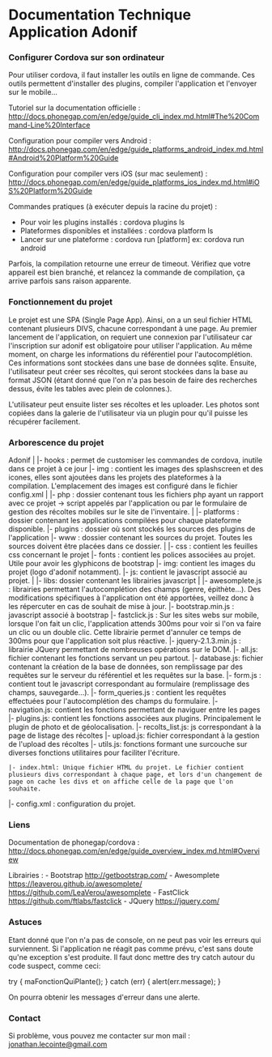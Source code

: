 # Documentation Technique Application Adonif #

### Configurer Cordova sur son ordinateur ### 

Pour utiliser cordova, il faut installer les outils en ligne de commande. Ces outils permettent d'installer des plugins,
compiler l'application et l'envoyer sur le mobile...

Tutoriel sur la documentation officielle :
http://docs.phonegap.com/en/edge/guide_cli_index.md.html#The%20Command-Line%20Interface

Configuration pour compiler vers Android :
http://docs.phonegap.com/en/edge/guide_platforms_android_index.md.html#Android%20Platform%20Guide

Configuration pour compiler vers iOS (sur mac seulement) :
http://docs.phonegap.com/en/edge/guide_platforms_ios_index.md.html#iOS%20Platform%20Guide

Commandes pratiques (à exécuter depuis la racine du projet) :
- Pour voir les plugins installés : cordova plugins ls
- Plateformes disponibles et installées : cordova platform ls
- Lancer sur une plateforme : cordova run [platform]
	ex: cordova run android

Parfois, la compilation retourne une erreur de timeout. Vérifiez que votre appareil est bien branché, et relancez la commande de compilation, ça arrive parfois sans raison apparente.

### Fonctionnement du projet ### 
Le projet est une SPA (Single Page App). Ainsi, on a un seul fichier HTML contenant plusieurs DIVS, chacune correspondant à une page. Au premier lancement de l'application, on requiert une connexion par l'utilisateur car l'inscription sur adonif est 
obligatoire pour utiliser l'application. Au même moment, on charge les informations du référentiel pour l'autocomplétion.
Ces informations sont stockées dans une base de données sqlite. Ensuite, l'utilisateur peut créer ses récoltes, qui seront
stockées dans la base au format JSON (étant donné que l'on n'a pas besoin de faire des recherches dessus, évite les tables avec plein de colonnes.).

L'utilisateur peut ensuite lister ses récoltes et les uploader. Les photos sont copiées dans la galerie de l'utilisateur via un plugin pour qu'il puisse les récupérer facilement. 

### Arborescence du projet ### 

Adonif
|
|- hooks : permet de customiser les commandes de cordova, inutile dans ce projet à ce jour
|- img : contient les images des splashscreen et des icones, elles sont ajoutées dans les projets des plateformes à la compilation. L'emplacement des images est configuré dans le fichier config.xml
|
|- php : dossier contenant tous les fichiers php ayant un rapport avec ce projet -> script appelés par l'application ou par le formulaire de gestion des récoltes mobiles sur le site de l'inventaire.
|
|- platforms : dossier contenant les applications compilées pour chaque plateforme disponible.
|- plugins : dossier où sont stockés les sources des plugins de l'application
|- www : dossier contenant les sources du projet. Toutes les sources doivent être placées dans ce dossier.
	|
	|- css : contient les feuilles css concernant le projet
	|- fonts : contient les polices associées au projet. Utile pour avoir les glyphicons de bootstrap
	|- img: contient les images du projet (logo d'adonif notamment).
	|- js: contient le javascript associé au projet.
		|
		|- libs: dossier contenant les librairies javascript
			|
			|- awesomplete.js : librairies permettant l'autocomplétion des champs (genre, épithète...). Des modifications spécifiques à l'application ont été apportées, veillez donc à les répercuter en cas de souhait de mise à jour.
			|- bootstrap.min.js : javascript associé à bootstrap
			|- fastclick.js : Sur les sites webs sur mobile, lorsque l'on fait un clic, l'application attends 300ms pour voir si l'on va faire un clic ou un double clic. Cette librairie permet d'annuler ce temps de 300ms pour que l'application soit plus réactive.
			|- jquery-2.1.3.min.js : librairie JQuery permettant de nombreuses opérations sur le DOM.
		|- all.js: fichier contenant les fonctions servant un peu partout.
		|- database.js: fichier contenant la création de la base de données, son remplissage par des requêtes sur le serveur du référentiel et les requêtes sur la base.
		|- form.js : contient tout le javascript correspondant au formulaire (remplissage des champs, sauvegarde...).
		|- form_queries.js : contient les requêtes effectuées pour l'autocomplétion des champs du formulaire.
		|- navigation.js: contient les fonctions permettant de naviguer entre les pages
		|- plugins.js: contient les fonctions associées aux plugins. Principalement le plugin de photo et de géolocalisation.
		|- recolts_list.js: js correspondant à la page de listage des récoltes
		|- upload.js: fichier correspondant à la gestion de l'upload des récoltes
		|- utils.js: fonctions formant une surcouche sur diverses fonctions utilitaires pour faciliter l'écriture.

	|- index.html: Unique fichier HTML du projet. Le fichier contient plusieurs divs correspondant à chaque page, et lors d'un changement de page on cache les divs et on affiche celle de la page que l'on souhaite.
|- config.xml : configuration du projet.

### Liens ### 

Documentation de phonegap/cordova : http://docs.phonegap.com/en/edge/guide_overview_index.md.html#Overview

Librairies :
	- Bootstrap
		http://getbootstrap.com/
	- Awesomplete
		https://leaverou.github.io/awesomplete/
		https://github.com/LeaVerou/awesomplete
	- FastClick
		https://github.com/ftlabs/fastclick
	- JQuery
		https://jquery.com/

### Astuces ### 

Etant donné que l'on n'a pas de console, on ne peut pas voir les erreurs qui surviennent. Si l'application ne réagit pas comme prévu, c'est sans doute qu'ne exception s'est produite. Il faut donc mettre des try catch autour du code suspect, comme ceci:

try {
	maFonctionQuiPlante();
} catch (err) {
	alert(err.message);
}

On pourra obtenir les messages d'erreur dans une alerte.

### Contact ### 

Si problème, vous pouvez me contacter sur mon mail :
	jonathan.lecointe@gmail.com